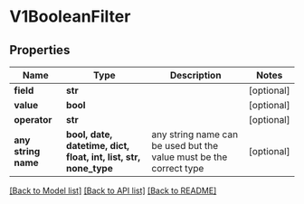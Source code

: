 # V1BooleanFilter


## Properties
Name | Type | Description | Notes
------------ | ------------- | ------------- | -------------
**field** | **str** |  | [optional] 
**value** | **bool** |  | [optional] 
**operator** | **str** |  | [optional] 
**any string name** | **bool, date, datetime, dict, float, int, list, str, none_type** | any string name can be used but the value must be the correct type | [optional]

[[Back to Model list]](../README.md#documentation-for-models) [[Back to API list]](../README.md#documentation-for-api-endpoints) [[Back to README]](../README.md)


